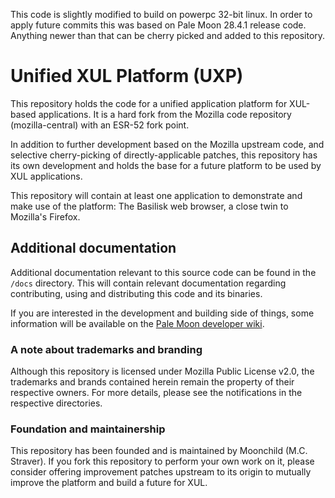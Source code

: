 
This code is slightly modified to build on powerpc 32-bit linux. In order to
apply future commits this was based on Pale Moon 28.4.1 release code. Anything
newer than that can be cherry picked and added to this repository.

# Unified XUL Platform (UXP)

This repository holds the code for a unified application platform for XUL-based
applications. It is a hard fork from the Mozilla code repository (mozilla-central)
with an ESR-52 fork point.

In addition to further development based on the Mozilla upstream code, and
selective cherry-picking of directly-applicable patches, this repository has its
own development and holds the base for a future platform to be used by XUL
applications.

This repository will contain at least one application to demonstrate and make use
of the platform: The Basilisk web browser, a close twin to Mozilla's Firefox.

## Additional documentation

Additional documentation relevant to this source code can be found in the `/docs`
directory. This will contain relevant documentation regarding contributing,
using and distributing this code and its binaries.

If you are interested in the development and building side of things, some
information will be available on the [Pale Moon developer wiki](http://developer.palemoon.org).

### A note about trademarks and branding

Although this repository is licensed under Mozilla Public License v2.0, the
trademarks and brands contained herein remain the property of their respective
owners. For more details, please see the notifications in the respective directories.

### Foundation and maintainership

This repository has been founded and is maintained by Moonchild (M.C. Straver).
If you fork this repository to perform your own work on it, please consider
offering improvement patches upstream to its origin to mutually improve the
platform and build a future for XUL.
